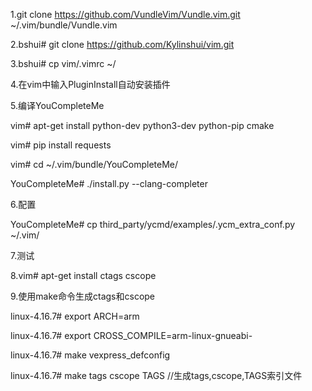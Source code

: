 1.git clone https://github.com/VundleVim/Vundle.vim.git ~/.vim/bundle/Vundle.vim

2.bshui# git clone https://github.com/Kylinshui/vim.git

3.bshui# cp vim/.vimrc ~/

4.在vim中输入PluginInstall自动安装插件

5.编译YouCompleteMe

vim# apt-get install python-dev python3-dev python-pip cmake

vim# pip install requests

vim# cd ~/.vim/bundle/YouCompleteMe/

YouCompleteMe# ./install.py --clang-completer

6.配置

YouCompleteMe# cp third_party/ycmd/examples/.ycm_extra_conf.py ~/.vim/

7.测试


8.vim# apt-get install ctags cscope

9.使用make命令生成ctags和cscope

linux-4.16.7# export ARCH=arm

linux-4.16.7# export CROSS_COMPILE=arm-linux-gnueabi-

linux-4.16.7# make vexpress_defconfig

linux-4.16.7# make tags cscope TAGS //生成tags,cscope,TAGS索引文件

